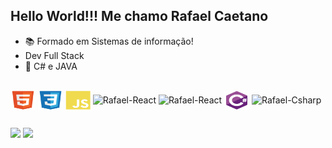 ## Hello World!!! Me chamo Rafael Caetano
- 📚 Formado em Sistemas de informação!
- Dev Full Stack
- 🌱 C# e JAVA

<div style="display: inline_block"><br>
  <img align="center" alt="Rafael-HTML" height="30" width="40" src="https://raw.githubusercontent.com/devicons/devicon/master/icons/html5/html5-original.svg">
  <img align="center" alt="Rafael-CSS" height="30" width="40" src="https://raw.githubusercontent.com/devicons/devicon/master/icons/css3/css3-original.svg">
  <img align="center" alt="Rafael-Js" height="30" width="40" src="https://raw.githubusercontent.com/devicons/devicon/master/icons/javascript/javascript-plain.svg">
  <img align="center" alt="Rafael-React" height="30" width="40" src="https://cdn.jsdelivr.net/gh/devicons/devicon/icons/java/java-original.svg" />
   <img align="center" alt="Rafael-React" height="30" width="40" src="https://img.icons8.com/color/48/python--v1.png" />
  <img align="center" alt="Rafael-Csharp" height="30" width="40" src="https://raw.githubusercontent.com/devicons/devicon/master/icons/csharp/csharp-original.svg">
  <img align="center" alt="Rafael-Csharp" height="30" width="40" src="[https://raw.githubusercontent.com/devicons/devicon/master/icons/csharp/csharp-original.svg](https://www.google.com/url?sa=i&url=https%3A%2F%2Fgithub.com%2Fangular%2Fangular&psig=AOvVaw2wKbhDAwJ4lm_C8UnyZS73&ust=1735998033419000&source=images&cd=vfe&opi=89978449&ved=0CBEQjRxqFwoTCPi-zuPW2YoDFQAAAAAdAAAAABAE)">

</div>

##

  <a href="https://www.instagram.com/rafael_caetan0/" target="_blank"><img src="https://img.shields.io/badge/-Instagram-%23E4405F?style=for-the-badge&logo=instagram&logoColor=white" target="_blank"></a>
  <a href="https://www.linkedin.com/in/rafaelcaetanoo/" target="_blank"><img src="https://img.shields.io/badge/-LinkedIn-%230077B5?style=for-the-badge&logo=linkedin&logoColor=white" target="_blank"></a> 
  
